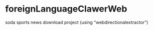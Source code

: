 foreignLanguageClawerWeb
========================

soda sports news download project (using “webdirectionalextractor”)